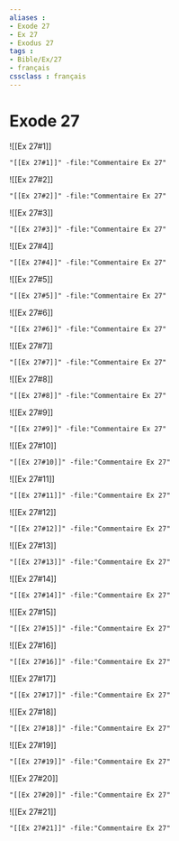 ```yaml
---
aliases : 
- Exode 27
- Ex 27
- Exodus 27
tags : 
- Bible/Ex/27
- français
cssclass : français
---
```


# Exode 27

![[Ex 27#1]]

```query
"[[Ex 27#1]]" -file:"Commentaire Ex 27"
```

![[Ex 27#2]]

```query
"[[Ex 27#2]]" -file:"Commentaire Ex 27"
```

![[Ex 27#3]]

```query
"[[Ex 27#3]]" -file:"Commentaire Ex 27"
```

![[Ex 27#4]]

```query
"[[Ex 27#4]]" -file:"Commentaire Ex 27"
```

![[Ex 27#5]]

```query
"[[Ex 27#5]]" -file:"Commentaire Ex 27"
```

![[Ex 27#6]]

```query
"[[Ex 27#6]]" -file:"Commentaire Ex 27"
```

![[Ex 27#7]]

```query
"[[Ex 27#7]]" -file:"Commentaire Ex 27"
```

![[Ex 27#8]]

```query
"[[Ex 27#8]]" -file:"Commentaire Ex 27"
```

![[Ex 27#9]]

```query
"[[Ex 27#9]]" -file:"Commentaire Ex 27"
```

![[Ex 27#10]]

```query
"[[Ex 27#10]]" -file:"Commentaire Ex 27"
```

![[Ex 27#11]]

```query
"[[Ex 27#11]]" -file:"Commentaire Ex 27"
```

![[Ex 27#12]]

```query
"[[Ex 27#12]]" -file:"Commentaire Ex 27"
```

![[Ex 27#13]]

```query
"[[Ex 27#13]]" -file:"Commentaire Ex 27"
```

![[Ex 27#14]]

```query
"[[Ex 27#14]]" -file:"Commentaire Ex 27"
```

![[Ex 27#15]]

```query
"[[Ex 27#15]]" -file:"Commentaire Ex 27"
```

![[Ex 27#16]]

```query
"[[Ex 27#16]]" -file:"Commentaire Ex 27"
```

![[Ex 27#17]]

```query
"[[Ex 27#17]]" -file:"Commentaire Ex 27"
```

![[Ex 27#18]]

```query
"[[Ex 27#18]]" -file:"Commentaire Ex 27"
```

![[Ex 27#19]]

```query
"[[Ex 27#19]]" -file:"Commentaire Ex 27"
```

![[Ex 27#20]]

```query
"[[Ex 27#20]]" -file:"Commentaire Ex 27"
```

![[Ex 27#21]]

```query
"[[Ex 27#21]]" -file:"Commentaire Ex 27"
```


